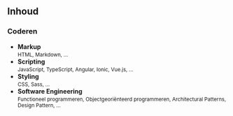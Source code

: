 Inhoud
------

### Coderen

- **Markup**  
  <small>HTML, Markdown, …</small>
- **Scripting**  
  <small>JavaScript, TypeScript, Angular, Ionic, Vue.js, …</small>
- **Styling**  
  <small>CSS, Sass, …</small>
- **Software Engineering**  
  <small>Functioneel programmeren, Objectgeoriënteerd programmeren, Architectural Patterns, Design Pattern, …</small>
